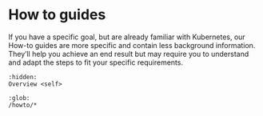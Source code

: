 # How to guides

If you have a specific goal, but are already familiar with Kubernetes, our How-to guides are more specific and contain less background information. They’ll help you achieve an end result but may require you to understand and adapt the steps to fit your specific requirements.

```{toctree}
:hidden:
Overview <self>
```

```{toctree}
:glob:
/howto/*
```